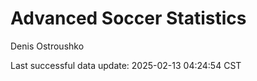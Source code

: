 # Advanced Soccer Statistics
Denis Ostroushko

<!-- gfm -->

Last successful data update: 2025-02-13 04:24:54 CST
